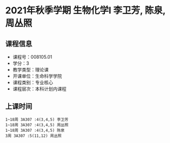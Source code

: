 # 2021年秋季学期 生物化学I 李卫芳, 陈泉, 周丛照






## 课程信息

- 课程号：008105.01
- 学分：3
- 教学类型：理论课
- 开课单位：生命科学学院
- 课程类别：专业核心
- 课程层次：本科计划内课程

## 上课时间

```
1~18周 3A307 :4(3,4,5) 李卫芳
1~18周 3A307 :4(3,4,5) 周丛照
1~18周 3A307 :4(3,4,5) 陈泉
3周 3A307 :5(11,12) 周丛照
```

